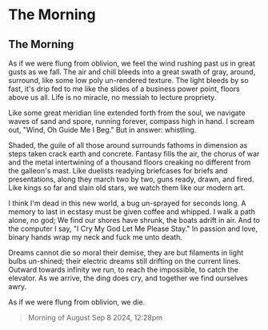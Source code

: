 # The Morning
## The Morning

As if we were flung from oblivion, we feel the wind rushing past us in great gusts as we fall. The air and chill bleeds into a great swath of gray, around, surround, like some low poly un-rendered texture. The light bleeds by so fast, it's drip fed to me like the slides of a business power point, floors above us all. Life is no miracle, no messiah to lecture propriety.

Like some great meridian line extended forth from the soul, we navigate waves of sand and spore, running forever, compass high in hand. I scream out, "Wind, Oh Guide Me I Beg." But in answer: whistling.

Shaded, the guile of all those around surrounds fathoms in dimension as steps taken crack earth and concrete. Fantasy fills the air, the chorus of war and the metal intertwining of a thousand floors creaking no different from the galleon's mast. Like duelists readying briefcases for briefs and presentations, along they march two by two, guns ready, drawn, and fired. Like kings so far and slain old stars, we watch them like our modern art.

I think I'm dead in this new world, a bug un-sprayed for seconds long. A memory to last in ecstasy must be given coffee and whipped. I walk a path alone, no god; We find our shores have shrunk, the boats adrift in air. And to the computer I say, "I Cry My God Let Me Please Stay." In passion and love, binary hands wrap my neck and fuck me unto death.

Dreams cannot die so moral their demise, they are but filaments in light bulbs un-shined; their electric dreams still drifting on the current lines. Outward towards infinity we run, to reach the impossible, to catch the elevator. As we arrive, the ding does cry, and together we find ourselves awry.

As if we were flung from oblivion, we die.

> Morning of August Sep 8 2024, 12:28pm